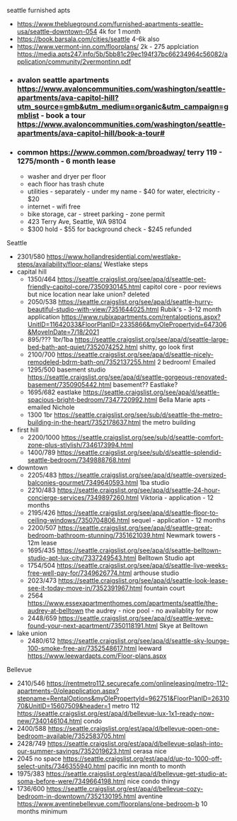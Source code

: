 seattle furnished apts

- https://www.theblueground.com/furnished-apartments-seattle-usa/seattle-downtown-054 4k for 1 month
- https://book.barsala.com/cities/seattle 4-6k also
- https://www.vermont-inn.com/floorplans/ 2k - 275 applciation https://media.apts247.info/5b/5bb81c29ec194f37bc66234964c56082/application/community/2vermontinn.pdf
- ### avalon seattle apartments https://www.avaloncommunities.com/washington/seattle-apartments/ava-capitol-hill?utm_source=gmb&utm_medium=organic&utm_campaign=gmblist - book a tour https://www.avaloncommunities.com/washington/seattle-apartments/ava-capitol-hill/book-a-tour#
- ### common https://www.common.com/broadway/ terry 119 - 1275/month - 6 month lease
  - washer and dryer per floor
  - each floor has trash chute
  - utilities - separately - under my name - $40 for water, electricity - $20
  - internet - wifi free
  - bike storage, car - street parking - zone permit
  - 423 Terry Ave, Seattle, WA 98104
  - $300 hold - $55 for background check - $245 refunded

Seattle

- 2301/580 https://www.hollandresidential.com/westlake-steps/availability/floor-plans/ Westlake steps
- capital hill
  - 1350/464 https://seattle.craigslist.org/see/apa/d/seattle-pet-friendly-capitol-core/7350930145.html capitol core - poor reviews but nice location near lake union? deleted
  - 2050/538 https://seattle.craigslist.org/see/apa/d/seattle-hurry-beautiful-studio-with-view/7351644025.html Rubik's - 3-12 month application https://www.rubixapartments.com/rentaloptions.aspx?UnitID=11642033&FloorPlanID=2335866&myOlePropertyid=647306&MoveInDate=7/18/2021
  - 895/??? 1br/1ba https://seattle.craigslist.org/see/apa/d/seattle-large-bed-bath-apt-quiet/7352074252.html shitty, go look first
  - 2100/700 https://seattle.craigslist.org/see/apa/d/seattle-nicely-remodeled-bdrm-bath-on/7352137255.html 2 bedroom! Emailed
  - 1295/500 basement studio https://seattle.craigslist.org/see/apa/d/seattle-gorgeous-renovated-basement/7350905442.html basement?? Eastlake?
  - 1695/682 eastlake https://seattle.craigslist.org/see/apa/d/seattle-spacious-bright-bedroom/7347720992.html Bella Marie apts - emailed Nichole
  - 1300 1br https://seattle.craigslist.org/see/sub/d/seattle-the-metro-building-in-the-heart/7352178637.html the metro building
- first hill
  - 2200/1000 https://seattle.craigslist.org/see/sub/d/seattle-comfort-zone-plus-stlylish/7346173994.html
  - 1400/789 https://seattle.craigslist.org/see/sub/d/seattle-splendid-seattle-bedroom/7349888768.html
- downtown
  - 2205/483 https://seattle.craigslist.org/see/apa/d/seattle-oversized-balconies-gourmet/7349640593.html 1ba studio
  - 2210/483 https://seattle.craigslist.org/see/apa/d/seattle-24-hour-concierge-services/7349897260.html Viktoria - application - 12 months
  - 2195/426 https://seattle.craigslist.org/see/apa/d/seattle-floor-to-ceiling-windows/7350704806.html sequel - application - 12 months
  - 2200/507 https://seattle.craigslist.org/see/apa/d/seattle-great-bedroom-bathroom-stunning/7351621039.html Newmark towers - 12m lease
  - 1695/435 https://seattle.craigslist.org/see/apa/d/seattle-belltown-studio-apt-lux-city/7337249543.html Belltown Studio apt
  - 1754/504 https://seattle.craigslist.org/see/apa/d/seattle-live-weeks-free-well-pay-for/7349626774.html arthouse studio
  - 2023/473 https://seattle.craigslist.org/see/apa/d/seattle-look-lease-see-it-today-move-in/7352391967.html fountain court
  - 2564 https://www.essexapartmenthomes.com/apartments/seattle/the-audrey-at-belltown the audrey - nice pool - no availablity for now
  - 2448/659 https://seattle.craigslist.org/see/apa/d/seattle-weve-found-your-next-apartment/7350118191.html Skye at Belltown
- lake union
  - 2480/612 https://seattle.craigslist.org/see/apa/d/seattle-sky-lounge-100-smoke-free-air/7352548617.html leeward https://www.leewardapts.com/Floor-plans.aspx

Bellevue

- 2410/546 https://rentmetro112.securecafe.com/onlineleasing/metro-112-apartments-0/oleapplication.aspx?stepname=RentalOptions&myOlePropertyId=962751&FloorPlanID=2631070&UnitID=15607509&header=1 metro 112 https://seattle.craigslist.org/est/apa/d/bellevue-lux-1x1-ready-now-new/7340146104.html condo
- 2400/588 https://seattle.craigslist.org/est/apa/d/bellevue-open-one-bedroom-available/7352583705.html
- 2428/749 https://seattle.craigslist.org/est/apa/d/bellevue-splash-into-our-summer-savings/7352019623.html cerasa nice
- 2045 no space https://seattle.craigslist.org/est/apa/d/up-to-1000-off-select-units/7346355940.html pacific inn month to month
- 1975/383 https://seattle.craigslist.org/est/apa/d/bellevue-get-studio-at-soma-before-were/7349664198.html nice condo thingy
- 1736/600 https://seattle.craigslist.org/est/apa/d/bellevue-cozy-bedroom-in-downtown/7352130195.html aventine https://www.aventinebellevue.com/floorplans/one-bedroom-b 10 months minimum
